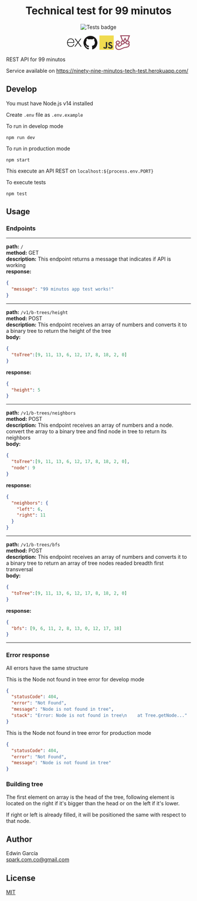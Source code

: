 <h1 align="center">Technical test for 99 minutos</h1>

<p align="center">
  <img src="https://github.com/edwintrumpet/tech-test-99minutos/workflows/CI/badge.svg" alt="Tests badge">
</p>

<p align="center">
  <img
    src="https://raw.githubusercontent.com/devicons/devicon/2809b567852a4648062a2d3e7c1c531367458c0b/icons/express/express-original.svg"
    alt="express" width="40" height="40"
  />
  <img
    src="https://raw.githubusercontent.com/devicons/devicon/2809b567852a4648062a2d3e7c1c531367458c0b/icons/github/github-original.svg"
    alt="github" width="40" height="40"
  />
  <img
    src="https://raw.githubusercontent.com/devicons/devicon/2809b567852a4648062a2d3e7c1c531367458c0b/icons/javascript/javascript-original.svg"
    alt="javascript" width="40" height="40"
  />
  <img
    src="https://raw.githubusercontent.com/devicons/devicon/9f4f5cdb393299a81125eb5127929ea7bfe42889/icons/jest/jest-plain.svg"
    alt="jest" width="40" height="40"
  />
</p>

REST API for 99 minutos

Service available on https://ninety-nine-minutos-tech-test.herokuapp.com/

## Develop

You must have Node.js v14 installed

Create `.env` file as `.env.example`

To run in develop mode

```shell
npm run dev
```

To run in production mode

```shell
npm start
```

This execute an API REST on `localhost:${process.env.PORT}`

To execute tests

```shell
npm test
```

## Usage

### Endpoints

---
**path:** `/`  
**method:** GET  
**description:** This endpoint returns a message that indicates if API is
working  
**response:**
```json
{
  "message": "99 minutos app test works!"
}
```

---
**path:** `/v1/b-trees/height`  
**method:** POST  
**description:** This endpoint receives an array of numbers and converts it to a
binary tree to return the height of the tree  
**body:**
```json
{
  "toTree":[9, 11, 13, 6, 12, 17, 8, 18, 2, 0]
}
```
**response:**
```json
{
  "height": 5
}
```

---
**path:** `/v1/b-trees/neighbors`  
**method:** POST  
**description:** This endpoint receives an array of numbers and a node.
convert the array to a binary tree and find node in tree to return its
neighbors  
**body:**
```json
{
  "toTree":[9, 11, 13, 6, 12, 17, 8, 18, 2, 0],
  "node": 9
}
```
**response:**
```json
{
  "neighbors": {
    "left": 6,
    "right": 11
  }
}
```

---
**path:** `/v1/b-trees/bfs`  
**method:** POST  
**description:** This endpoint receives an array of numbers and converts it to a
binary tree to return an array of tree nodes readed breadth first transversal  
**body:**
```json
{
  "toTree":[9, 11, 13, 6, 12, 17, 8, 18, 2, 0]
}
```
**response:**
```json
{
  "bfs": [9, 6, 11, 2, 8, 13, 0, 12, 17, 18]
}
```

---

### Error response

All errors have the same structure

This is the Node not found in tree error for develop mode

```json
{
  "statusCode": 404,
  "error": "Not Found",
  "message": "Node is not found in tree",
  "stack": "Error: Node is not found in tree\n    at Tree.getNode..."
}
```

This is the Node not found in tree error for production mode

```json
{
  "statusCode": 404,
  "error": "Not Found",
  "message": "Node is not found in tree"
}
```
### Building tree

The first element on array is the head of the tree, following element is
located on the right if it's bigger than the head or on the left if it's lower.

If right or left is already filled, it will be positioned the same with respect to that node.

## Author

Edwin García  
spark.com.co@gmail.com

## License

[MIT](./LICENSE)

